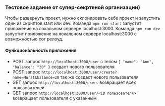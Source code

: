 ### Тестовое задание от супер-секртеной организации)

Чтобы развернуть проект, нужно склонировать себе проект и запустить один из скриптов start или dev. 
Команда `npm run start` запустит приложение на локальном сервере localhost:3000. 
Команда `npm run dev` запустит приложение на локальном сервере localhost:3000 с возможностью хот релоуд.

#### Функциональность приложения

 - POST запрос `http://localhost:3000/user` с телом `{ "name": "Ann", "balance": "30" }` создаст нового пользователя
 - POST запрос `http://localhost:3000/user/create?name=Murat&balance=20` так же создаст нового пользователя
 - GET запрос `http://localhost:3000/users` возвращает всех пользователей
 - GET запрос `http://localhost:3000/user/<ID пользователя>` возвращает пользователя с указанным <ID>
